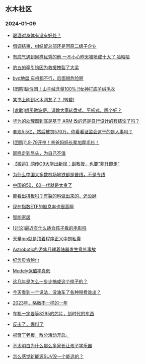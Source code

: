 ## 水木社区 
### 2024-01-09

+ [喝酒对身体有没有好处？](https://www.mysmth.net/nForum/article/FamilyLife/1766569609)

+ [借调结束，纠结留总部还是回原二级子企业](https://www.mysmth.net/nForum/article/WorkLife/3483702)

+ [有底气遇到同样优秀的他 一不小心昨天被喷成十大了 哈哈哈](https://www.mysmth.net/nForum/article/Divorce/2060119)

+ [豹五的牵引钩因为救援拽裂了大梁](https://www.mysmth.net/nForum/article/AutoWorld/1944759281)

+ [byd地盘 车机都不行，后面很危险啊](https://www.mysmth.net/nForum/article/GreenAuto/1449511)

+ [[团购]破价团！山羊绒含量100% !!女神打底羊绒毛衣](https://www.mysmth.net/nForum/article/ADAgent_TG/1315573)

+ [某书上刷到水木网友了？ (转载)](https://www.mysmth.net/nForum/article/FashionShow/504296)

+ [[求助]想买微波炉，请教大家转盘式、平板式，哪个好？](https://www.mysmth.net/nForum/article/Food/1699094)

+ [华为的处理器到底是基于 ARM 改的还是自行设计的有结论了吗？](https://www.mysmth.net/nForum/article/ITExpress/2512639)

+ [套现5.5亿，然后被罚570万，你看看证监会这干的是人事吗？](https://www.mysmth.net/nForum/article/Stock/10743632)

+ [[团购]1.9-79开抢！爸爸妈妈长辈加厚毛衫！](https://www.mysmth.net/nForum/article/ADAgent_TG/1315629)

+ [同样走到尽头，为自己不值](https://www.mysmth.net/nForum/article/FamilyLife/1766571882)

+ [【搬运】网传C9大学出新规：副教授，也要“非升即走”](https://www.mysmth.net/nForum/article/QingJiao/841479)

+ [为什么中国大多数机场地铁都是普线，不是专线](https://www.mysmth.net/nForum/article/Geography/570068)

+ [中国的50、60一代就是太贪了](https://www.mysmth.net/nForum/article/WorkLife/3484591)

+ [能看出拼板吗？有裂的料做出来的，还没磨](https://www.mysmth.net/nForum/article/XiangQi/217026)

+ [现在指数ETF的股息率也很高啊](https://www.mysmth.net/nForum/article/Stock/10745175)

+ [智能家居](https://www.mysmth.net/nForum/article/DigiHome/1255899)

+ [[讨论]最近有什么适合孩子看的电影吗](https://www.mysmth.net/nForum/article/Children/932720413)

+ [天量ipo就是顶着程序正义中饱私囊](https://www.mysmth.net/nForum/article/Stock/10745181)

+ [Astrobotic的游隼月球着陆器发生意外事故](https://www.mysmth.net/nForum/article/Aero/420691)

+ [纪念贝肯鲍尔](https://www.mysmth.net/nForum/article/WorldSoccer/18071100)

+ [Modely保值率真低](https://www.mysmth.net/nForum/article/GreenAuto/1449708)

+ [这几年是怎么一步步搞成这个样子的？](https://www.mysmth.net/nForum/article/WorkLife/3484618)

+ [今天看到一个说法，没油车了各种税费谁出？](https://www.mysmth.net/nForum/article/AutoWorld/1944760187)

+ [2023年，略微不一样的一年](https://www.mysmth.net/nForum/article/WorkLife/3484471)

+ [车机一定要等8295的芯片，划时代的东西](https://www.mysmth.net/nForum/article/GreenAuto/1450155)

+ [反击了，爆料了](https://www.mysmth.net/nForum/article/METech/467118)

+ [祝贺丁老板，散分活动开启。](https://www.mysmth.net/nForum/article/Billiards/582636)

+ [不太明白为什么那么多家长让孩子学乐器](https://www.mysmth.net/nForum/article/ChildEducation/2335620)

+ [怎么感觉新能源SUV没一个能选的？](https://www.mysmth.net/nForum/article/GreenAuto/1450818)

